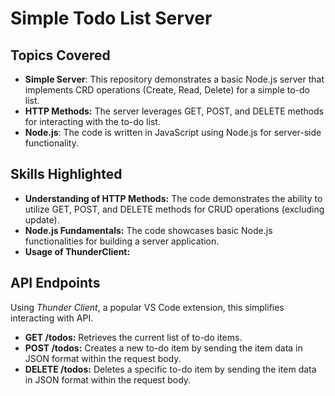 # Simple Todo List Server

## Topics Covered
- **Simple Server**: This repository demonstrates a basic Node.js server that implements CRD operations (Create, Read, Delete) for a simple to-do list.
- **HTTP Methods:** The server leverages GET, POST, and DELETE methods for interacting with the to-do list.
- **Node.js**: The code is written in JavaScript using Node.js for server-side functionality.

## Skills Highlighted
- **Understanding of HTTP Methods:** The code demonstrates the ability to utilize GET, POST, and DELETE methods for CRUD operations (excluding update).
- **Node.js Fundamentals:** The code showcases basic Node.js functionalities for building a server application.
- **Usage of ThunderClient:** 

## API Endpoints    
Using *Thunder Client*, a popular VS Code extension, this simplifies interacting with API.
- **GET /todos:** Retrieves the current list of to-do items.
- **POST /todos:** Creates a new to-do item by sending the item data in JSON format within the request body. 
- **DELETE /todos:** Deletes a specific to-do item by sending the item data in JSON format within the request body.